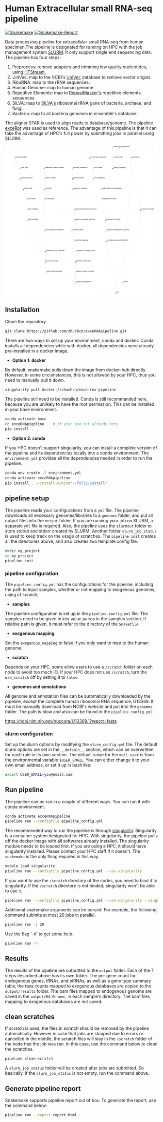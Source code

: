 # Human Extracellular small RNA-seq pipeline

[![Snakemake](https://img.shields.io/badge/snakemake-≥5.8.1-brightgreen.svg)](https://snakemake.bitbucket.io)
[![Snakemake-Report](https://img.shields.io/badge/snakemake-report-green.svg)](https://cdn.rawgit.com/zhuchcn/exceRNApipeline/master/report.html)

Data processing pipeline for extracellular small RNA-seq from human specimen.The pipeline is designated for running on HPC with the job management system [SLURM](https://slurm.schedmd.com/sbatch.html). It only support single end sequencing data. The pipeline has four steps:

1. Preprocess: remove adapters and trimming low quality nucleotides, using [HTStream](https://github.com/ibest/HTStream).
2. UniVec: map to the NCBI's [UniVec](https://www.ncbi.nlm.nih.gov/tools/vecscreen/univec/) database to remove vector origins.
3. RiboRNA: map to the rRNA sequences.
4. Human Genome: map to human genome.
5. Repetitive Elements: map to [RepeatMasker's](http://www.repeatmasker.org/) repetitive elements sequences
6. SILVA: map to [SILVA's](https://www.arb-silva.de/) ribosomal rRNA gene of bacteria, archaea, and fungi.
7. Bacteria: map to all bacteria genomes in ensemble's database

The aligner STAR is used to align reads to database/genome. The pipeline [exceRpt](https://github.com/gersteinlab/exceRpt) was used as reference. The advantage of this pipeline is that it can take the advantage of HPC's full power by submitting jobs in parallel using SLURM.

![dag](dag.svg)

## Installation

Clone the repository

```bash
git clone https://github.com/zhuchcn/exceRNApipeline.git
```

There are two ways to set up your environment, conda and docker. Conda installs all dependencies while with docker, all dependencies were already pre-installed in a docker image. 

* **Option 1: docker**

By default, snakemake pulls down the image from docker-hub directly. However, in some circumstances, this is not allowed by your HPC, thus you need to manually pull it down.

```bash
singularity pull docker://zhuchcn/exce-rna-pipeline
```

The pipeline still need to be installed. Conda is still recommanded here, because you are unlikely to have the root permission. This can be installed in your base environment.  

```bash
conda activate base
cd exceRNApiepline    # if your are not already here
pip install .
```

* **Option 2: conda**

If you HPC doesn't support singularity, you can install a complete version of the pipeline and its dependencies locally into a conda environment. The `environment.yml` provides all the dependencies needed in order to run the pipeline.

```bash
conda env create -f environment.yml
conda activate exceRNApipeline
pip install . --install-option"--fully-install"
```

## pipeline setup

The pipeline reads your configurations from a `yml` file. The pipeline downloads all necessary genomes/libraries to a `geonmes` folder, and put all output files into the `output` folder. If you are running your job on SLURM, a separate `yml` file is required. Also, the pipeline uses the `slurmout` folder to store stdout and stderr created by SLURM. Another folder `slurm_job_status` is used to keep track on the usage of scratches. The `pipeline init` creates all the directories above, and also creates two template config file.

```bash
mkdir my_project
cd my_project
pipeline init
```

### pipeline configuration

The `pipeline_config.yml` has the configurations for the pipeline, including the path to input samples, whether or not mapping to exogenous genomes, using of scratch, 

* **samples**

The pipeline configuration is set up in the `pipeline_config.yml` file. The samples need to be given in key value paires in the samples section. If relative path is given, it must refer to the directory of the `Snakefile`. 

* **exogenous mapping**

Set the `exogenous_mapping` to false if you only want to map to the human genome.

* **scratch**

Depends on your HPC, some allow users to use a `/scratch` folder on each node to avoid too much IO. If your HPC does not use `/scratch`, turn the `use_scratch` off by setting it to `false`.

* **genomes and annotations**

All genome and annotation files can be automatically downloaded by the pipeline, except the complete human ribosomal RNA sequence, U13369. It must be manually download from NCBI's website and put into the `genomes` folder. The path is blow and also can be found in the `pipeline_config.yml`:

https://ncbi.nlm.nih.gov/nuccore/U13369.1?report=fasta

### slurm configuration

Set up the slurm options by modifying the `slurm_config.yml` file. The default slurm options are set in the `__default__` section, which can be overwritten for each rule in its own section. The default value for the `mail-user` is from the environmental variable `$USER_EMAIL`. You can either change it to your own email address, or set it up in bash like:

```bash
export USER_EMAIL=you@email.com
```

## Run pipeline

The pipeline can be ran in a couple of different ways. You can run it with conda environment.

```bash
conda activate exceRNApipeline
pipeline run --configfile pipeline_config.yml
```

The recommended way to run the pipeline is through [singularity](https://sylabs.io/docs/). Singularity is a container system designated for HPC. With singularity, the pipeline pulls off the docker image with all softwares already installed. The singularity module needs to be loaded first. If you are using a HPC, it should have singularity installed. Please contact your HPC staff if it doesn't. The `snakemake` is the only thing required in this way.

```bash
module load singularity
pipeline run --configfile pipeline_config.yml --use-singularity
```

If you want to use the `/scratch` directory of the nodes, you need to bind it to singularity. If the `/scratch` directory is not binded, singularity won't be able to use it.
```bash
pipeline run --configfile pipeline_config.yml --use-singularity --singularity-args "--bind /scratch:/scratch"
```

Additional snakemake arguments can be parsed. For example, the following command submits at most 20 jobs in parallel.
```bash
pipeline run -j 20
```

Use the flag '-h' to get some help.
```bash
pipeline run -h
```

## Results

The results of the pipeline are outputted to the `output` folder. Each of the 7 steps described above has its own folder. The per gene count for endogenous genes, tRNAs, and piRNAs, as well as a gene type summary table, the taxa counts mapped to exogenous databases are copied to the `output/results` folder. The bam files mapped to endogenous genome are saved in the `output/04-Genome`, in each sample's directory. The bam files mapping to exogenous databases are not saved.

## clean scratches

If scratch is used, the files in scratch should be removed by the pipeline automatically. However in case that jobs are stopped due to errors or cancelled in the middle, the scratch files will stay in the `/scratch` folder of the node that the job was ran. In this case, use the command below to clean the scratches.

```bash
pipeline clean-scratch
```

A `slurm_job_status` folder will be created after jobs are submitted. So basically, if the `slurm_job_status` is not empty, run the command above.

## Generate pipeline report

Snakemake supports pipeline report out of box. To generate the report, use the command below:
```bash
pipeline run --report report.html
```
